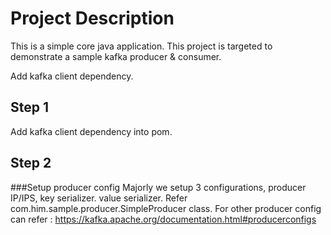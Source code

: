 # Project Description
This is a simple core java application.
This project is targeted to demonstrate a sample kafka producer & consumer.

Add kafka client dependency.

## Step 1
Add kafka client dependency into pom.

## Step 2
###Setup producer config
Majorly we setup 3 configurations, producer IP/IPS, key serializer. value serializer.
Refer com.him.sample.producer.SimpleProducer class.
For other producer config can refer : https://kafka.apache.org/documentation.html#producerconfigs


